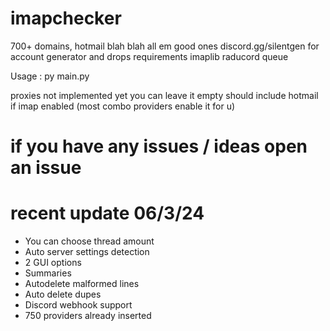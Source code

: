 # imapchecker
700+ domains, hotmail blah blah all em good ones discord.gg/silentgen for account generator and drops
requirements 
imaplib
raducord
queue

Usage : py main.py

proxies not implemented yet you can leave it empty 
should include hotmail if imap enabled (most combo providers enable it for u)

# if you have any issues / ideas open an issue

# recent update 06/3/24
- You can choose thread amount
- Auto server settings detection
- 2 GUI options
- Summaries
- Autodelete malformed lines
- Auto delete dupes
- Discord webhook support
- 750 providers already inserted

